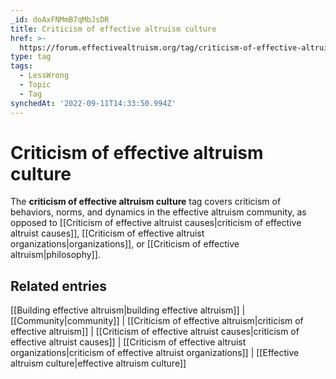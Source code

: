 ```yaml
---
_id: doAxFNMmB7qMbJsDR
title: Criticism of effective altruism culture
href: >-
  https://forum.effectivealtruism.org/tag/criticism-of-effective-altruism-culture
type: tag
tags:
  - LessWrong
  - Topic
  - Tag
synchedAt: '2022-09-11T14:33:50.994Z'
---
```

# Criticism of effective altruism culture

The **criticism of effective altruism culture** tag covers criticism of behaviors, norms, and dynamics in the effective altruism community, as opposed to [[Criticism of effective altruist causes|criticism of effective altruist causes]], [[Criticism of effective altruist organizations|organizations]], or [[Criticism of effective altruism|philosophy]].

Related entries
---------------

[[Building effective altruism|building effective altruism]] | [[Community|community]] | [[Criticism of effective altruism|criticism of effective altruism]] | [[Criticism of effective altruist causes|criticism of effective altruist causes]] | [[Criticism of effective altruist organizations|criticism of effective altruist organizations]] | [[Effective altruism culture|effective altruism culture]]